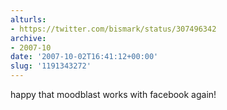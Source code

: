 ```yaml
---
alturls:
- https://twitter.com/bismark/status/307496342
archive:
- 2007-10
date: '2007-10-02T16:41:12+00:00'
slug: '1191343272'
---
```


happy that moodblast works with facebook again!

